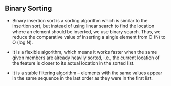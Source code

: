 ## Binary Sorting

- Binary insertion sort is a sorting algorithm which is similar to the insertion sort, but instead of using linear search to find the location where an element should be inserted, we use binary search. Thus, we reduce the comparative value of inserting a single element from O (N) to O (log N).

- It is a flexible algorithm, which means it works faster when the same given members are already heavily sorted, i.e., the current location of the feature is closer to its actual location in the sorted list.

- It is a stable filtering algorithm – elements with the same values ​​appear in the same sequence in the last order as they were in the first list.
